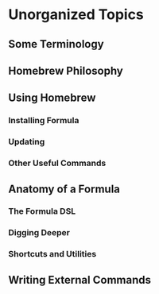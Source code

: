 # Unorganized Topics

## Some Terminology

## Homebrew Philosophy

## Using Homebrew

### Installing Formula

### Updating

### Other Useful Commands

## Anatomy of a Formula

### The Formula DSL

### Digging Deeper

### Shortcuts and Utilities

## Writing External Commands
